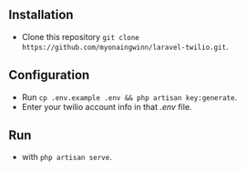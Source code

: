 ## Installation
- Clone this repository `git clone https://github.com/myonaingwinn/laravel-twilio.git`.

## Configuration
- Run `cp .env.example .env && php artisan key:generate`.
- Enter your twilio account info in that *.env* file.

## Run
- with `php artisan serve`.
